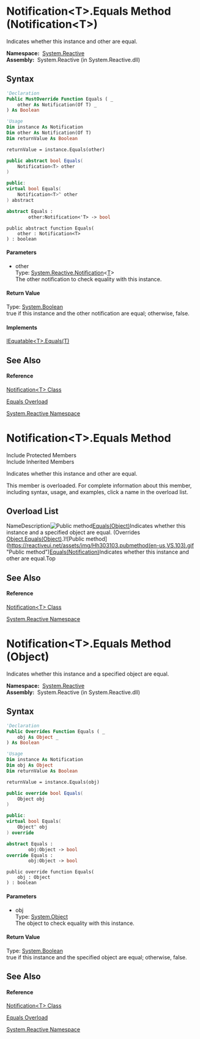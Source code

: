 # Notification\<T\>.Equals Method (Notification\<T\>)

Indicates whether this instance and other are equal.

**Namespace:**  [System.Reactive](System.Reactive\System.Reactive.md)  
**Assembly:**  System.Reactive (in System.Reactive.dll)

## Syntax

```vb
'Declaration
Public MustOverride Function Equals ( _
    other As Notification(Of T) _
) As Boolean
```

```vb
'Usage
Dim instance As Notification
Dim other As Notification(Of T)
Dim returnValue As Boolean

returnValue = instance.Equals(other)
```

```csharp
public abstract bool Equals(
    Notification<T> other
)
```

```c++
public:
virtual bool Equals(
    Notification<T>^ other
) abstract
```

```fsharp
abstract Equals : 
        other:Notification<'T> -> bool 
```

```jscript
public abstract function Equals(
    other : Notification<T>
) : boolean
```

#### Parameters

- other  
  Type: [System.Reactive.Notification](Notification\Notification(T).md)\<[T](Notification\Notification(T).md)\>  
  The other notification to check equality with this instance.

#### Return Value

Type: [System.Boolean](https://msdn.microsoft.com/en-us/library/a28wyd50)  
true if this instance and the other notification are equal; otherwise, false.

#### Implements

[IEquatable\<T\>.Equals(T)](https://msdn.microsoft.com/en-us/library/m:system.iequatable%601.equals(%600)(v=VS.103))

## See Also

#### Reference

[Notification\<T\> Class](Notification\Notification(T).md)

[Equals Overload](Equals\Notification(T).Equals.md)

[System.Reactive Namespace](System.Reactive\System.Reactive.md)








# Notification\<T\>.Equals Method

Include Protected Members  
Include Inherited Members

Indicates whether this instance and other are equal.

This member is overloaded. For complete information about this member, including syntax, usage, and examples, click a name in the overload list.

## Overload List

NameDescription![Public method](https://reactiveui.net/assets/img/Hh303103.pubmethod(en-us,VS.103).gif "Public method")[Equals(Object)](https://msdn.microsoft.com/en-us/library/m:system.reactive.notification%601.equals(system.object)(v=VS.103))Indicates whether this instance and a specified object are equal. (Overrides [Object.Equals(Object)](https://msdn.microsoft.com/en-us/library/m:system.object.equals(system.object)(v=VS.103)).)![Public method](https://reactiveui.net/assets/img/Hh303103.pubmethod(en-us,VS.103).gif "Public method")[Equals(Notification<T>)](https://msdn.microsoft.com/en-us/library/m:system.reactive.notification%601.equals(system.reactive.notification%7b%600%7d)(v=VS.103))Indicates whether this instance and other are equal.Top

## See Also

#### Reference

[Notification\<T\> Class](Notification\Notification(T).md)

[System.Reactive Namespace](System.Reactive\System.Reactive.md)





# Notification\<T\>.Equals Method (Object)

Indicates whether this instance and a specified object are equal.

**Namespace:**  [System.Reactive](System.Reactive\System.Reactive.md)  
**Assembly:**  System.Reactive (in System.Reactive.dll)

## Syntax

```vb
'Declaration
Public Overrides Function Equals ( _
    obj As Object _
) As Boolean
```

```vb
'Usage
Dim instance As Notification
Dim obj As Object
Dim returnValue As Boolean

returnValue = instance.Equals(obj)
```

```csharp
public override bool Equals(
    Object obj
)
```

```c++
public:
virtual bool Equals(
    Object^ obj
) override
```

```fsharp
abstract Equals : 
        obj:Object -> bool 
override Equals : 
        obj:Object -> bool 
```

```jscript
public override function Equals(
    obj : Object
) : boolean
```

#### Parameters

- obj  
  Type: [System.Object](https://msdn.microsoft.com/en-us/library/e5kfa45b)  
  The object to check equality with this instance.

#### Return Value

Type: [System.Boolean](https://msdn.microsoft.com/en-us/library/a28wyd50)  
true if this instance and the specified object are equal; otherwise, false.

## See Also

#### Reference

[Notification\<T\> Class](Notification\Notification(T).md)

[Equals Overload](Equals\Notification(T).Equals.md)

[System.Reactive Namespace](System.Reactive\System.Reactive.md)






